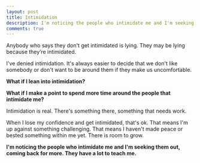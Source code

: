 ```yaml
---
layout: post
title: Intimidation
description: I'm noticing the people who intimidate me and I'm seeking them out.
comments: true
---
```

Anybody who says they don't get intimidated is lying.  They may be lying because they’re intimidated.

I've denied intimidation.  It's always easier to decide that we don't like somebody or don't want to be around them if they make us uncomfortable.

**What if I lean into intimidation?**

**What if I make a point to spend more time around the people that intimidate me?**

Intimidation is real.  There's something there, something that needs work.

When I lose my confidence and get intimidated, that's ok.  That means I'm up against something challenging.  That means I haven't made peace or bested something within me yet.  There is room to grow.

**I'm noticing the people who intimidate me and I'm seeking them out, coming back for more.  They have a lot to teach me.**
